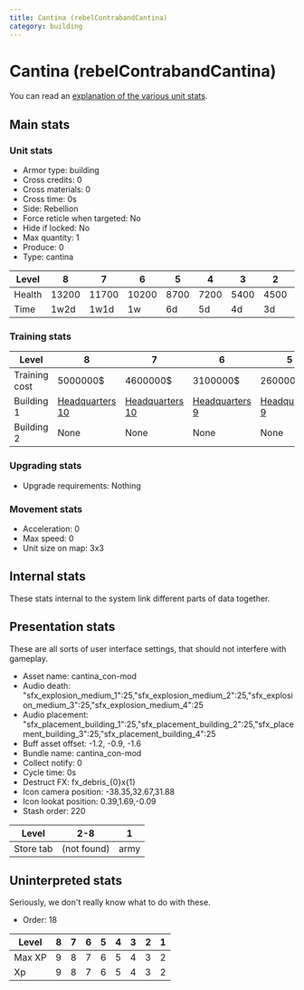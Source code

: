 ```yaml
---
title: Cantina (rebelContrabandCantina)
category: building
---
```


# Cantina (rebelContrabandCantina)

You can read an [explanation  of the various unit stats](unitexplained.md).

## Main stats

### Unit stats

  * Armor type: building
  * Cross credits: 0
  * Cross materials: 0
  * Cross time: 0s
  * Side: Rebellion
  * Force reticle when targeted: No
  * Hide if locked: No
  * Max quantity: 1
  * Produce: 0
  * Type: cantina

|Level |8    |7    |6    |5   |4   |3   |2   |1   |
|------|-----|-----|-----|----|----|----|----|----|
|Health|13200|11700|10200|8700|7200|5400|4500|3000|
|Time  |1w2d |1w1d |1w   |6d  |5d  |4d  |3d  |2d  |


### Training stats

|Level        |8                              |7                              |6                             |5                             |4                             |3                             |2                             |1                                                    |
|-------------|-------------------------------|-------------------------------|------------------------------|------------------------------|------------------------------|------------------------------|------------------------------|-----------------------------------------------------|
|Training cost|5000000$                       |4600000$                       |3100000$                      |2600000$                      |1125000$                      |1110000$                      |730000$                       |350000$                                              |
|Building 1   |[Headquarters 10](rebelHQ.html)|[Headquarters 10](rebelHQ.html)|[Headquarters 9](rebelHQ.html)|[Headquarters 9](rebelHQ.html)|[Headquarters 8](rebelHQ.html)|[Headquarters 8](rebelHQ.html)|[Headquarters 7](rebelHQ.html)|[Headquarters 7](rebelHQ.html)                       |
|Building 2   |None                           |None                           |None                          |None                          |None                          |None                          |None                          |[Contraband Safehouse 1](rebelContrabandStorage.html)|


### Upgrading stats

  * Upgrade requirements: Nothing

### Movement stats

  * Acceleration: 0
  * Max speed: 0
  * Unit size on map: 3x3

## Internal stats

These stats internal to the system link different parts of data together.


## Presentation stats

These are all sorts of user interface settings, that should not interfere with gameplay.

  * Asset name: cantina_con-mod
  * Audio death: "sfx_explosion_medium_1":25,"sfx_explosion_medium_2":25,"sfx_explosion_medium_3":25,"sfx_explosion_medium_4":25
  * Audio placement: "sfx_placement_building_1":25,"sfx_placement_building_2":25,"sfx_placement_building_3":25,"sfx_placement_building_4":25
  * Buff asset offset: -1.2, -0.9, -1.6
  * Bundle name: cantina_con-mod
  * Collect notify: 0
  * Cycle time: 0s
  * Destruct FX: fx_debris_{0}x{1}
  * Icon camera position: -38.35,32.67,31.88
  * Icon lookat position: 0.39,1.69,-0.09
  * Stash order: 220

|Level    |2-8        |1   |
|---------|-----------|----|
|Store tab|(not found)|army|


## Uninterpreted stats

Seriously, we don't really know what to do with these.

  * Order: 18

|Level |8|7|6|5|4|3|2|1|
|------|-|-|-|-|-|-|-|-|
|Max XP|9|8|7|6|5|4|3|2|
|Xp    |9|8|7|6|5|4|3|2|


